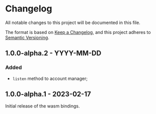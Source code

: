 # Changelog

All notable changes to this project will be documented in this file.

The format is based on [Keep a Changelog](https://keepachangelog.com/en/1.0.0/),
and this project adheres to [Semantic Versioning](https://semver.org/spec/v2.0.0.html).

<!-- ## Unreleased - YYYY-MM-DD

### Added

### Changed

### Deprecated

### Removed

### Fixed

### Security -->


## 1.0.0-alpha.2 - YYYY-MM-DD

### Added

- `listen` method to account manager;

## 1.0.0-alpha.1 - 2023-02-17

Initial release of the wasm bindings.
